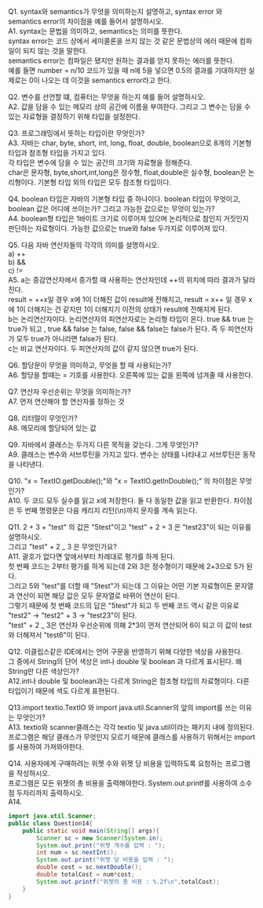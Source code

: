 Q1. syntax와 semantics가 무엇을 의미하는지 설명하고, syntax error 와 semantics error의 차이점을 예를 들어서 설명하시오.</br>
A1. syntax는 문법을 의미하고, semantics는 의미를 뜻한다.</br>
syntax error는 코드 상에서 세미콜론을 쓰지 않는 것 같은 문법상의 에러 때문에 컴파일이 되지 않는 것을 말한다.</br>
semantics error는 컴파일은 됐지만 원하는 결과를 얻지 못하는 에러를 뜻한다.</br>
예를 들면 number = n/10 코드가 있을 때 n에 5을 넣으면 0.5의 결과를 기대하지만 실제로는 0이 나오는 데 이것을 semantics error라고 한다.</br>

Q2. 변수를 선언할 떄, 컴퓨터는 무엇을 하는지 예를 들어 설명하시오.</br>
A2. 값을 담을 수 있는 메모리 상의 공간에 이름을 부여한다. 그리고 그 변수는 담을 수 있는 자료형을 결정하기 위해 타입을 설정한다.</br>

Q3. 프로그래밍에서 뜻하는 타입이란 무엇인가?</br>
A3. 자바는 char, byte, short, int, long, float, double, boolean으로 8개의 기본형 타입과 참조형 타입을 가지고 있다.</br>
각 타입은 변수에 담을 수 있는 공간의 크기와 자료형을 정해준다.</br>
char은 문자형, byte,short,int,long은 정수형, float,double은 실수형, boolean은 논리형이다. 기본형 타입 외의 타입은 모두 참조형 타입이다.</br>

Q4. boolean 타입은 자바의 기본형 타입 중 하나이다. boolean 타입이 무엇이고, boolean 값은 어디에 쓰이는가? 그리고 가능한 값으로는 무엇이 있는가?</br>
A4. boolean형 타입은 1바이트 크기로 이루어져 있으며 논리적으로 참인지 거짓인지 판단하는 자료형이다. 가능한 값으로는 true와 false 두가지로 이루어져 있다.</br>

Q5. 다음 자바 연산자들의 각각의 의미를 설명하시오.</br>
a) ++</br>
b) &&</br>
c) !=</br>
A5. a는 증감연산자에서 증가할 때 사용하는 연산자인데 ++의 위치에 따라 결과가 달라진다.</br>
result = ++x일 경우 x에 1이 더해진 값이 result에 전해지고, result = x++ 일 경우 x에 1이 더해지는 건 같지만 1이 더해지기 이전의 상태가 result에 전해지게 된다.</br>
b는 논리연산자이다. 논리연산자의 피연산자로는 논리형 타입이 온다. true && true 는 true가 되고 , true && false 는 false, false && false는 false가 된다. 즉 두 피연산자가 모두 true가 아니라면 false가 된다.</br>
c는 비교 연산자이다. 두 피연산자의 값이 같지 않으면 true가 된다.</br>

Q6. 할당문이 무엇을 의미하고, 무엇을 할 때 사용되는가?</br>
A6. 할당을 할때는 = 기호를 사용한다. 오른쪽에 있는 값을 왼쪽에 넘겨줄 때 사용한다.</br>

Q7. 연산자 우선순위는 무엇을 의미하는가?</br>
A7. 먼저 연산해야 할 연산자를 정하는 것</br>

Q8. 리터럴이 무엇인가?</br>
A8. 메모리에 할당되어 있는 값</br>

Q9. 자바에서 클래스는 두가지 다른 목적을 갖는다. 그게 무엇인가?</br>
A9. 클래스는 변수와 서브루틴을 가지고 있다. 변수는 상태를 나타내고 서브루틴은 동작을 나타낸다.</br>

Q10. "x = TextIO.getDouble();"와 "x = TextIO.getlnDouble();" 의 차이점은 무엇인가?</br>
A10. 두 코드 모두 실수를 읽고 x에 저장한다. 둘 다 동일한 값을 읽고 반환한다. 차이점은 두 번째 명령문은 다음 캐리지 리턴(\n)까지 문자를 계속 읽는다.</br>

Q11. 2 + 3 + "test" 의 값은 "5test"이고 "test" + 2 + 3 은 "test23"이 되는 이유를 설명하시오.</br>
그리고 "test" + 2 _ 3 은 무엇인가요?</br>
A11. 괄호가 없다면 앞에서부터 차례대로 평가를 하게 된다.</br>
첫 번째 코드는 2부터 평가를 하게 되는데 2와 3은 정수형이기 때문에 2+3으로 5가 된다.</br> 그리고 5와 "test"를 더할 때 "5test"가 되는데 그 이유는 어떤 기본 자료형이든 문자열과 연산이 되면 해당 값은 모두 문자열로 바뀌어 연산이 된다.</br> 그렇기 때문에 첫 번째 코드의 답은 "5test"가 되고 두 번째 코드 역시 같은 이유로 "test2" -> "test2" + 3 -> "test23"이 된다.</br>
"test" + 2 _ 3은 연산자 우선순위에 의해 2\*3이 먼저 연산되어 6이 되고 이 값이 test와 더해져서 "test6"이 된다.</br>

Q12. 이클립스같은 IDE에서는 언어 구문을 반영하기 위해 다양한 색상을 사용한다.</br> 그 중에서 String의 단어 색상은 int나 double 및 boolean 과 다르게 표시된다. 왜 String만 다른 색상인가?</br>
A12.int나 double 및 boolean과는 다르게 String은 참조형 타입의 자료형이다. 다른 타입이기 때문에 색도 다르게 표현된다.</br>

Q13.import textio.TextIO 와 import java.util.Scanner의 앞의 import를 쓰는 이유는 무엇인가?</br>
A13. textio와 scanner클래스는 각각 textio 및 java.util이라는 패키지 내에 정의된다.</br> 프로그램은 해당 클래스가 무엇인지 모르기 때문에 클래스를 사용하기 위해서는 import를 사용하여 가져와야한다.</br>

Q14. 사용자에게 구매하려는 위젯 수와 위젯 당 비용을 입력하도록 요청하는 프로그램을 작성하시오.</br> 프로그램은 모든 위젯의 총 비용을 출력해야한다. System.out.printf를 사용하여 소수점 두자리까지 출력하시오.</br>
A14.

```java
import java.util.Scanner;
public class Question14{
    public static void main(String[] args){
        Scanner sc = new Scanner(System.in);
        System.out.print("위젯 개수를 입력 : ");
        int num = sc.nextInt();
        System.out.print("위젯 당 비용을 입력 : ");
        double cost = sc.nextDouble();
        double totalCost = num*cost;
        System.out.printf("위젯의 총 비용 : %.2f\n",totalCost);
    }
}
```
